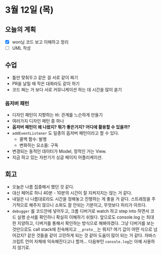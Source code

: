 # 3월 12일 (목)

## 오늘의 계획

- [x] won님 코드 보고 이해하고 정리
- [ ] UML 작성

## 수업

- 틀만 맞춰두고 같은 걸 서로 같이 짜기
- PR을 날릴 때 작은 대화라도 같이 하기
- 코드 짜는 거 보다 서로 커뮤니케이션 하는 데 시간을 많이 쏟기

### 옵저버 패턴

- 디자인 패턴이 지향하는 바: 관계를 느슨하게 만들기
- 여러가지 디자인 패턴 중 하나
- **옵저버 패턴이 왜 나왔지? 뭐가 좋은거지? 어디에 활용할 수 있을까?**
- `addEventListener` 도 일종의 옵저버 패턴이라고 할 수 있다.
  - 콜백 함수: 발행
  - 변화하는 요소들: 구독
- 변경되는 동적인 데이터가 Model, 정적인 거는 View.
- 지금 하고 있는 자판기가 싱글 페이지 어플리케이션.

## 회고

- 오늘은 나름 집중해서 했던 것 같다.
- 대신 페어로 하니 40분 - 10분의 시간이 잘 지켜지지는 않는 거 같다.
- 내일은 나 나름대로라도 시간을 정해놓고 진행하는 게 좋을 거 같다. 스트레칭을 주기적으로 해주지 않으니 소화도 잘 안되는 기분이고, 무엇보다 허리가 아프다.
- `debugger` 를 코드안에 넣어두고, 크롬 디버거로 watch 하고 step into 하면서 코드 실행 순서를 확인하니 확실히 이해하기 쉬웠다. 앞으로도 console.log 는 최대한 지양하고, 디버거를 통해서 확인하는 방식으로 해봐야겠다. 그냥 디버거를 보는 것만으로도 call stack에 친숙해지고 `__proto__`는 뭐지? 여기 값이 어떤 식으로 넘어갔지? 같은 것들을 같이 고민하게 되는 것 같아 도움이 많이 되는 거 같다. 자바스크립트 언어 자체에 익숙해진다고나 할까... 다음부턴 `console.log`는 아예 사용하지 않기로.
